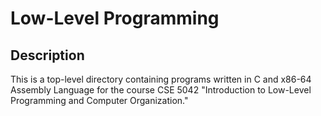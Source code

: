 # Low-Level Programming

## Description

This is a top-level directory containing programs written in C and x86-64
Assembly Language for the course CSE 5042 "Introduction to Low-Level
Programming and Computer Organization."
